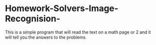 # Homework-Solvers-Image-Recognision-
This is a simple program that will read the text on a math page or 2 and it will tell you the answers to the problems.
